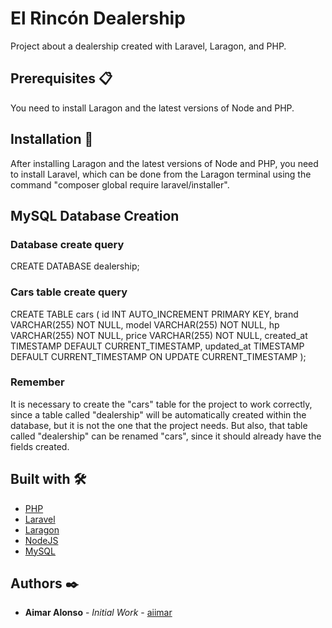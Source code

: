 # El Rincón Dealership

Project about a dealership created with Laravel, Laragon, and PHP.

## Prerequisites 📋

You need to install Laragon and the latest versions of Node and PHP.

## Installation 🔧

After installing Laragon and the latest versions of Node and PHP, you need to install Laravel, which can be done from the Laragon terminal using the command 
"composer global require laravel/installer".

## MySQL Database Creation

### Database create query
CREATE DATABASE dealership;

### Cars table create query
CREATE TABLE cars (
    id INT AUTO_INCREMENT PRIMARY KEY,
    brand VARCHAR(255) NOT NULL,
    model VARCHAR(255) NOT NULL,
    hp VARCHAR(255) NOT NULL,
    price VARCHAR(255) NOT NULL,
    created_at TIMESTAMP DEFAULT CURRENT_TIMESTAMP,
    updated_at TIMESTAMP DEFAULT CURRENT_TIMESTAMP ON UPDATE CURRENT_TIMESTAMP
);

### Remember
It is necessary to create the "cars" table for the project to work correctly, since a table called "dealership" will be automatically created within the database, 
but it is not the one that the project needs. But also, that table called "dealership" can be renamed "cars", since it should already have the fields created.

## Built with 🛠️

* [PHP](https://www.php.net)
* [Laravel](https://www.laravel.com/)
* [Laragon](https://www.laragon.org)
* [NodeJS](https://www.nodejs.org)
* [MySQL](https://www.mysql.com)

## Authors ✒️

* **Aimar Alonso** - *Initial Work* - [aiimar](https://github.com/aiimar)
